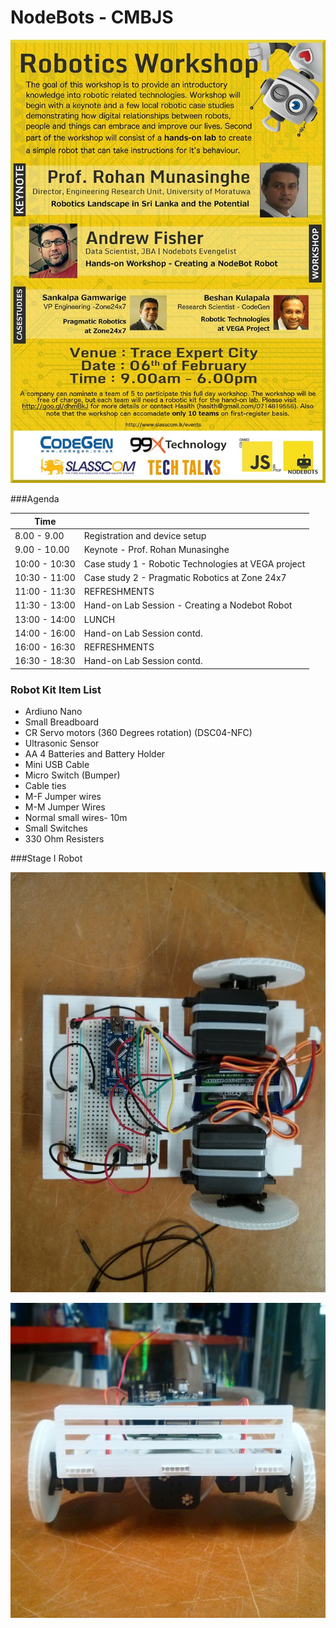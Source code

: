 # NodeBots - CMBJS


![Alt text](poster.jpg)


###Agenda

| Time          |                                                     |
|---------------|-----------------------------------------------------|
| 8.00 - 9.00   | Registration and device setup                       |
| 9.00 - 10.00  | Keynote - Prof. Rohan Munasinghe                    |
| 10:00 - 10:30 | Case study 1 - Robotic Technologies at VEGA project |
| 10:30 - 11:00 | Case study 2 - Pragmatic Robotics at Zone 24x7      |
| 11:00 - 11:30 | REFRESHMENTS                                        |
| 11:30 - 13:00 | Hand-on Lab Session - Creating a Nodebot Robot      |
| 13:00 - 14:00 | LUNCH                                               |
| 14:00 - 16:00 | Hand-on Lab Session contd.                          |
| 16:00 - 16:30 | REFRESHMENTS                                        |
| 16:30 - 18:30 | Hand-on Lab Session contd.                          |


### Robot Kit Item List

* Ardiuno Nano
* Small Breadboard
* CR Servo motors (360 Degrees rotation) (DSC04-NFC)
* Ultrasonic Sensor
* AA 4 Batteries and Battery Holder
* Mini USB Cable
* Micro Switch (Bumper)
* Cable ties
* M-F Jumper wires 
* M-M Jumper Wires 
* Normal small wires- 10m 
* Small Switches
* 330 Ohm Resisters


###Stage I Robot

![Alt text](botone.jpg)


![Alt text](bottwo.jpg)



